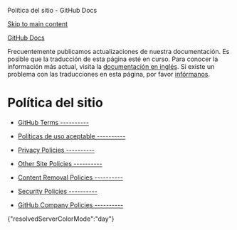 Política del sitio - GitHub Docs

[Skip to main content](#main-content)

[](/es)[GitHub Docs](/es)

Frecuentemente publicamos actualizaciones de nuestra documentación. Es posible que la traducción de esta página esté en curso. Para conocer la información más actual, visita la [documentación en inglés](/en). Si existe un problema con las traducciones en esta página, por favor [infórmanos](https://github.com/contact?form[subject]=translation%20issue%20on%20docs.github.com&form[comments]=).

Política del sitio
==========

* [GitHub Terms ----------](/es/site-policy/github-terms)

* [Políticas de uso aceptable ----------](/es/site-policy/acceptable-use-policies)

* [Privacy Policies ----------](/es/site-policy/privacy-policies)

* [Other Site Policies ----------](/es/site-policy/other-site-policies)

* [Content Removal Policies ----------](/es/site-policy/content-removal-policies)

* [Security Policies ----------](/es/site-policy/security-policies)

* [GitHub Company Policies ----------](/es/site-policy/github-company-policies)

{"resolvedServerColorMode":"day"}
